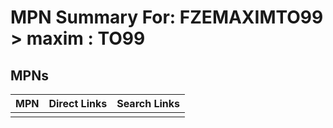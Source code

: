 



# MPN Summary For: FZEMAXIMTO99 > maxim : TO99

## MPNs
  

|MPN|Direct Links|Search Links|
| :--- | :--- | :--- |
||||
